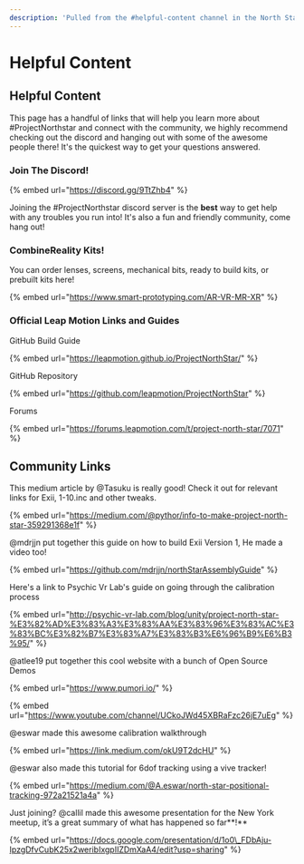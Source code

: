 ```yaml
---
description: 'Pulled from the #helpful-content channel in the North Star Discord'
---
```


# Helpful Content

## Helpful Content

This page has a handful of links that will help you learn more about \#ProjectNorthstar and connect with the community, we highly recommend checking out the discord and hanging out with some of the awesome people there! It's the quickest way to get your questions answered. 

### Join The Discord!

{% embed url="https://discord.gg/9TtZhb4" %}

Joining the \#ProjectNorthstar discord server is the **best** way to get help with any troubles you run into! It's also a fun and friendly community, come hang out!

### **CombineReality Kits!**

You can order lenses, screens, mechanical bits, ready to build kits, or prebuilt kits here!

{% embed url="https://www.smart-prototyping.com/AR-VR-MR-XR" %}

### **Official Leap Motion Links and Guides**

GitHub Build Guide

{% embed url="https://leapmotion.github.io/ProjectNorthStar/" %}

GitHub Repository

{% embed url="https://github.com/leapmotion/ProjectNorthStar" %}

Forums

{% embed url="https://forums.leapmotion.com/t/project-north-star/7071" %}

## **Community Links**

This medium article by @Tasuku is really good! Check it out for relevant links for Exii, 1-10.inc and other tweaks. 

{% embed url="https://medium.com/@pythor/info-to-make-project-north-star-359291368e1f" %}

@mdrjjn put together this guide on how to build Exii Version 1, He made a video too! 

{% embed url="https://github.com/mdrjjn/northStarAssemblyGuide" %}

Here's a link to Psychic Vr Lab's guide on going through the calibration process

{% embed url="http://psychic-vr-lab.com/blog/unity/project-north-star-%E3%82%AD%E3%83%A3%E3%83%AA%E3%83%96%E3%83%AC%E3%83%BC%E3%82%B7%E3%83%A7%E3%83%B3%E6%96%B9%E6%B3%95/" %}

@atlee19 put together this cool website with a bunch of Open Source Demos

{% embed url="https://www.pumori.io/" %}

{% embed url="https://www.youtube.com/channel/UCkoJWd45XBRaFzc26jE7uEg" %}

@eswar made this awesome calibration walkthrough 

{% embed url="https://link.medium.com/okU9T2dcHU" %}

@eswar also made this tutorial for 6dof tracking using a vive tracker!

{% embed url="https://medium.com/@A.eswar/north-star-positional-tracking-972a21521a4a" %}

Just joining? @callil made this awesome presentation for the New York meetup, it’s a great summary of what has happened so far**!**

{% embed url="https://docs.google.com/presentation/d/1o0\_FDbAju-IpzgDfvCubK25x2weribIxgpIIZDmXaA4/edit?usp=sharing" %}

